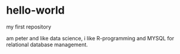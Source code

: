 # hello-world
my first repository

am peter and like data science, i like R-programming and MYSQL for relational database management.
